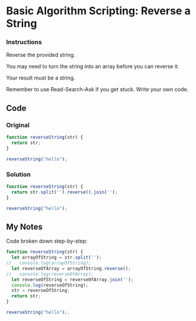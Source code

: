 # Basic Algorithm Scripting: Reverse a String

### Instructions

Reverse the provided string.

You may need to turn the string into an array before you can reverse it.

Your result must be a string.

Remember to use Read-Search-Ask if you get stuck. Write your own code.

## Code

### Original

```javascript
function reverseString(str) {
  return str;
}

reverseString("hello");
```

### Solution

```javascript
function reverseString(str) {
  return str.split('').reverse().join('');
}

reverseString("hello");
```

## My Notes

Code broken down step-by-step:

```javascript
function reverseString(str) {
  let arrayOfString = str.split('');
//   console.log(arrayOfString);
  let reverseOfArray = arrayOfString.reverse();
//   console.log(reverseOfArray);
  let reverseOfString = reverseOfArray.join('');
  console.log(reverseOfString);
  str = reverseOfString;
  return str;  
}

reverseString("hello");.
```

